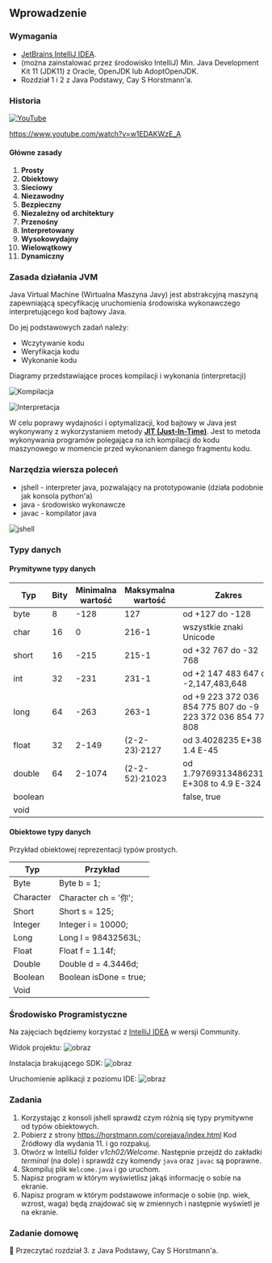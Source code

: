 ## Wprowadzenie
### Wymagania
* [JetBrains IntelliJ IDEA](https://www.jetbrains.com/idea/).
* (można zainstalować przez środowisko IntelliJ) Min. Java Development Kit 11 (JDK11) z Oracle, OpenJDK lub AdoptOpenJDK.
* Rozdział 1 i 2 z Java Podstawy, Cay S Horstmann'a.

### Historia
[![YouTube](https://img.youtube.com/vi/w1EDAKWzE_A/0.jpg)]([https://www.youtube.com/watch?v=UmX4kyB2wfg](https://youtu.be/w1EDAKWzE_A?t=58))

https://www.youtube.com/watch?v=w1EDAKWzE_A

#### Główne zasady
1.  **Prosty**
2.  **Obiektowy**
3.  **Sieciowy** 
4.  **Niezawodny** 
5.  **Bezpieczny** 
6.  **Niezależny od architektury** 
7.  **Przenośny** 
8.  **Interpretowany**
9.  **Wysokowydajny**
10. **Wielowątkowy**
11. **Dynamiczny**

### Zasada działania JVM
Java Virtual Machine (Wirtualna Maszyna Javy) jest abstrakcyjną maszyną zapewniającą specyfikację uruchomienia środowiska wykonawczego interpretującego kod bajtowy Java. 

Do jej podstawowych zadań należy:
* Wczytywanie kodu
* Weryfikacja kodu
* Wykonanie kodu

Diagramy przedstawiające proces kompilacji i wykonania (interpretacji)

![Kompilacja](https://user-images.githubusercontent.com/77734214/223571589-03a0cb1d-50e4-4b7a-92ea-7ce84eccebbf.png)

![Interpretacja](https://user-images.githubusercontent.com/77734214/223628705-22cd220a-5120-424f-ac2e-d75bf2326352.png)

W celu poprawy wydajności i optymalizacji, kod bajtowy w Java jest wykonywany z wykorzystaniem metody [**JIT (Just-In-Time)**](https://pl.wikipedia.org/wiki/JIT_(informatyka)). Jest to metoda wykonywania programów polegająca na ich kompilacji do kodu maszynowego w momencie przed wykonaniem danego fragmentu kodu. 


### Narzędzia wiersza poleceń 

* jshell - interpreter java, pozwalający na prototypowanie (działa podobnie jak konsola python'a)
* java - środowisko wykonawcze 
* javac - kompilator java

![jshell](https://user-images.githubusercontent.com/77734214/223543361-d1213670-9753-4927-9b75-970ac16df464.png)

### Typy danych
#### Prymitywne typy danych
|     Typ         |     Bity     |     Minimalna   wartość    |     Maksymalna   wartość     |     Zakres                                                            |
|-----------------|--------------|----------------------------|------------------------------|-----------------------------------------------------------------------|
|     byte        |     8        |     -128                   |     127                      |     od +127 do -128                                                   |
|     char        |     16       |     0                      |     216-1                    |     wszystkie znaki Unicode                                           |
|     short       |     16       |     -215                   |     215-1                    |     od +32 767 do -32 768                                             |
|     int         |     32       |     -231                   |     231-1                    |     od +2 147 483 647 do  -2,147,483,648                              |
|     long        |     64       |     -263                   |     263-1                    |     od +9 223 372 036 854 775   807 do -9 223 372 036 854 775 808     |
|     float       |     32       |     2-149                  |     (2-2-23)·2127            |     od  3.4028235 E+38 do 1.4 E-45                                    |
|     double      |     64       |     2-1074                 |     (2-2-52)·21023           |     od 1.7976931348623157 E+308 to   4.9 E-324                        |
|     boolean     |              |                            |                              |     false, true                                                       |
|     void        |              |                            |                              |                                                                       |
#### Obiektowe typy danych
Przykład obiektowej reprezentacji typów prostych.

| Typ       | Przykład                |
|-----------|-------------------------|
| Byte      | Byte b = 1;             |
| Character | Character ch = '你';    |
| Short     | Short s = 125;          |
| Integer   | Integer i = 10000;      |
| Long      | Long l = 98432563L;     |
| Float     | Float f = 1.14f;        |
| Double    | Double d = 4.3446d;     |
| Boolean   | Boolean isDone = true;  |
| Void      |                         |

### Środowisko Programistyczne
Na zajęciach będziemy korzystać z [IntelliJ IDEA](https://pl.wikipedia.org/wiki/IntelliJ_IDEA) w wersji Community.

Widok projektu:
![obraz](https://user-images.githubusercontent.com/77734214/223543572-38378f8e-81c9-4dab-baf1-608e56307611.png)

Instalacja brakującego SDK:
![obraz](https://user-images.githubusercontent.com/77734214/223548922-d9d78ae3-d2ca-4013-af1a-26f500a162d7.png)

Uruchomienie aplikacji z poziomu IDE:
![obraz](https://user-images.githubusercontent.com/77734214/223625427-a7ed37b6-08b0-45de-b985-5843f31e826c.png)



### Zadania
1. Korzystając z konsoli jshell sprawdź czym różnią się typy prymitywne od typów obiektowych.
2. Pobierz z strony https://horstmann.com/corejava/index.html Kod Źródłowy dla wydania 11. i go rozpakuj.
3. Otwórz w IntelliJ folder *v1ch02/Welcome*. Następnie przejdź do zakładki *terminal* (na dole) i sprawdź czy komendy `java` oraz `javac` są poprawne. 
4. Skompiluj plik `Welcome.java` i go uruchom.
5. Napisz program w którym wyświetlisz jakąś informację o sobie na ekranie.
6. Napisz program w którym podstawowe informacje o sobie (np. wiek, wzrost, waga) będą znajdować się w zmiennych i następnie wyświetl je na ekranie.
 
### Zadanie domowę
📖 Przeczytać rozdział 3. z Java Podstawy, Cay S Horstmann'a.

